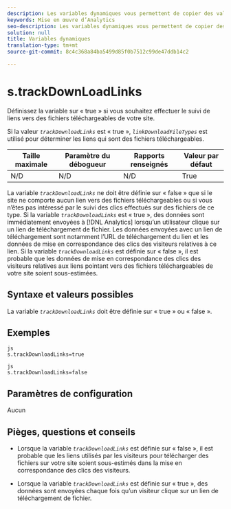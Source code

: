 ```yaml
---
description: Les variables dynamiques vous permettent de copier des valeurs d’une variable vers une autre sans entrer les valeurs complètes à plusieurs reprises dans les demandes d’image sur votre site.
keywords: Mise en œuvre d’Analytics
seo-description: Les variables dynamiques vous permettent de copier des valeurs d’une variable vers une autre sans entrer les valeurs complètes à plusieurs reprises dans les demandes d’image sur votre site.
solution: null
title: Variables dynamiques
translation-type: tm+mt
source-git-commit: 8c4c368a84ba5499d85f0b7512c99de47ddb14c2

---
```



# s.trackDownLoadLinks

Définissez la variable sur « true » si vous souhaitez effectuer le suivi de liens vers des fichiers téléchargeables de votre site.

Si la valeur *`trackDownloadLinks`* est « true », *`linkDownloadFileTypes`* est utilisé pour déterminer les liens qui sont des fichiers téléchargeables.

| Taille maximale | Paramètre du débogueur | Rapports renseignés | Valeur par défaut |
|---|---|---|---|
| N/D | N/D | N/D | True |

La variable *`trackDownloadLinks`* ne doit être définie sur « false » que si le site ne comporte aucun lien vers des fichiers téléchargeables ou si vous n’êtes pas intéressé par le suivi des clics effectués sur des fichiers de ce type. Si la variable *`trackDownloadLinks`* est « true », des données sont immédiatement envoyées à [!DNL Analytics] lorsqu’un utilisateur clique sur un lien de téléchargement de fichier. Les données envoyées avec un lien de téléchargement sont notamment l’URL de téléchargement du lien et les données de mise en correspondance des clics des visiteurs relatives à ce lien. Si la variable *`trackDownloadLinks`* est définie sur « false », il est probable que les données de mise en correspondance des clics des visiteurs relatives aux liens pointant vers des fichiers téléchargeables de votre site soient sous-estimées.

## Syntaxe et valeurs possibles

La variable *`trackDownloadLinks`* doit être définie sur « true » ou « false ».

## Exemples

```
js
s.trackDownloadLinks=true 
```

```
js
s.trackDownloadLinks=false
```

## Paramètres de configuration

Aucun

## Pièges, questions et conseils

* Lorsque la variable *`trackDownloadLinks`* est définie sur « false », il est probable que les liens utilisés par les visiteurs pour télécharger des fichiers sur votre site soient sous-estimés dans la mise en correspondance des clics des visiteurs.

* Lorsque la variable *`trackDownloadLinks`* est définie sur « true », des données sont envoyées chaque fois qu’un visiteur clique sur un lien de téléchargement de fichier.
